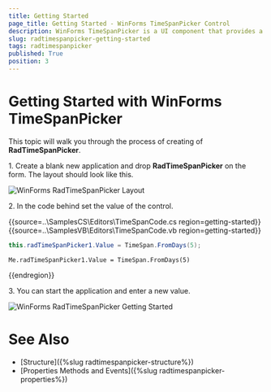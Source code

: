 ```yaml
---
title: Getting Started
page_title: Getting Started - WinForms TimeSpanPicker Control
description: WinForms TimeSpanPicker is a UI component that provides a full control over picking a specific time span and duration. 
slug: radtimespanpicker-getting-started
tags: radtimespanpicker
published: True
position: 3
---
```


# Getting Started with WinForms TimeSpanPicker

This topic will walk you through the process of creating of __RadTimeSpanPicker__.


1\. Create a blank new application and drop __RadTimeSpanPicker__ on the form. The layout should look like this.

![WinForms RadTimeSpanPicker Layout](images/radtimespanpicker-getting-started001.png)

2\. In the code behind set the value of the control. 

{{source=..\SamplesCS\Editors\TimeSpanCode.cs region=getting-started}} 
{{source=..\SamplesVB\Editors\TimeSpanCode.vb region=getting-started}}
````C#
this.radTimeSpanPicker1.Value = TimeSpan.FromDays(5);

````
````VB.NET
Me.radTimeSpanPicker1.Value = TimeSpan.FromDays(5)

```` 

{{endregion}} 

3\. You can start the application and enter a new value.

![WinForms RadTimeSpanPicker Getting Started](images/radtimespanpicker-getting-started002.png)

# See Also

* [Structure]({%slug radtimespanpicker-structure%})
* [Properties Methods and Events]({%slug radtimespanpicker-properties%})


